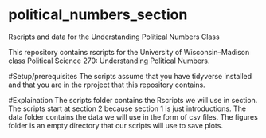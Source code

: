 # political_numbers_section
Rscripts and data for the Understanding Political Numbers Class

This repository contains rscripts for the University of Wisconsin–Madison class Political Science 270: Understanding Political Numbers.

#Setup/prerequisites
The scripts assume that you have tidyverse installed and that you are in the rproject that this repository contains.

#Explaination
The scripts folder contains the Rscripts we will use in section. The scripts start at section 2 because section 1 is just introductions. The data folder contains the data we will use in the form of csv files. The figures folder is an empty directory that our scripts will use to save plots.
